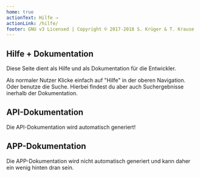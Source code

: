 ```yaml
---
home: true
actionText: Hilfe →
actionLink: /hilfe/
footer: GNU v3 Licensed | Copyright © 2017-2018 S. Krüger & T. Krause
---
```


## Hilfe + Dokumentation

Diese Seite dient als Hilfe und als Dokumentation für die Entwickler.

Als normaler Nutzer Klicke einfach auf "Hilfe" in der oberen Navigation. Oder benutze die Suche. Hierbei findest du aber auch Suchergebnisse inerhalb der Dokumentation.

## API-Dokumentation

Die API-Dokumentation wird automatisch generiert!

## APP-Dokumentation

Die APP-Dokumentation wird nicht automatisch generiert und kann daher ein wenig hinten dran sein.
